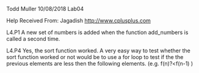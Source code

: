 Todd Muller
10/08/2018
Lab04

Help Received From:
Jagadish
http://www.cplusplus.com


L4.P1
A new set of numbers is added when the function add_numbers is called a second time.

L4.P4
Yes, the sort function worked.  A very easy way to test whether the sort function worked or not would be to use a for loop to test if the the
previous elements are less then the following elements. (e.g. f(n)?<f(n-1) )

